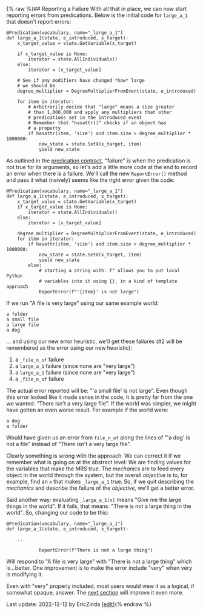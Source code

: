 {% raw %}## Reporting a Failure
With all that in place, we can now start reporting errors from predications. Below is the initial code for `large_a_1` that doesn't report errors: 

```
@Predication(vocabulary, name="_large_a_1")
def large_a_1(state, e_introduced, x_target):
    x_target_value = state.GetVariable(x_target)

    if x_target_value is None:
        iterator = state.AllIndividuals()
    else:
        iterator = [x_target_value]

    # See if any modifiers have changed *how* large
    # we should be
    degree_multiplier = DegreeMultiplierFromEvent(state, e_introduced)

    for item in iterator:
        # Arbitrarily decide that "large" means a size greater
        # than 1,000,000 and apply any multipliers that other
        # predications set in the introduced event
        # Remember that "hasattr()" checks if an object has
        # a property
        if hasattr(item, 'size') and item.size > degree_multiplier * 1000000:
            new_state = state.SetX(x_target, item)
            yield new_state
```

As outlined in the [predication contract](../devhowtoPredicationContract), "failure" is when the predication is not true for its arguments, so let's add a little more code at the end to record an error when there is a failure. We'll call the new `ReportError()` method and pass it what (naively) seems like the right error given the code:

```
@Predication(vocabulary, name="_large_a_1")
def large_a_1(state, e_introduced, x_target):
    x_target_value = state.GetVariable(x_target)
    if x_target_value is None:
        iterator = state.AllIndividuals()
    else:
        iterator = [x_target_value]
    
    degree_multiplier = DegreeMultiplierFromEvent(state, e_introduced)
    for item in iterator:
        if hasattr(item, 'size') and item.size > degree_multiplier * 1000000:
            new_state = state.SetX(x_target, item)
            yield new_state
        else:
            # starting a string with: f" allows you to put local Python
            # variables into it using {}, in a kind of template approach
            ReportError(f"'{item}' is not large")
```

If we run "A file is very large" using our same example world:

```
a folder
a small file
a large file
a dog
```

... and using our new error heuristic, we'll get these failures (#2 will be remembered as the error using our new heuristic):

1. a `_file_n_of` failure
2. a `large_a_1` failure (since none are "very large")
3. a `large_a_1` failure (since none are "very large")
4. a `_file_n_of` failure

The actual error reported will be: "'a small file' is not large". Even though this error looked like it made sense in the code, it is pretty far from the one we wanted: "There isn't a very large file".  If the world was simpler, we might have gotten an even worse result.  For example if the world were:
```
a dog
a folder
```
Would have given us an error from `file_n_of` along the lines of "'a dog' is not a file" instead of "There isn't a very large file". 

Clearly something is wrong with the approach. We can correct it if we remember what is going on at the abstract level: We are finding values for the variables that make the MRS true.  The *mechanics* are to feed every object in the world through the system, but the overall *objective* is to, for example, find an `x` that makes `_large_a_1` true. So, if we quit describing the *mechanics* and describe the failure of the *objective*, we'll get a better error.

Said another way: evaluating `_large_a_1(x)` means "Give me the large things in the world".  If it fails, that means: "There is not a large thing in the world". So, changing our code to be this:

```
@Predication(vocabulary, name="_large_a_1")
def large_a_1(state, e_introduced, x_target):
            
    ...
    
            ReportError(f"There is not a large thing")
```

Will respond to "A file is very large" with "There is not a large thing" which is...better. One improvement is to make the error include "very" when very is modifying it. 

Even with "very" properly included, most users would view it as a logical, if somewhat opaque, answer.  The [next section](../devhowtoConceptualFailures) will improve it even more.

Last update: 2022-12-12 by EricZinda [[edit](https://github.com/ericzinda/docsproto/edit/main/devhowto/devhowtoReportingAFailure.md)]{% endraw %}